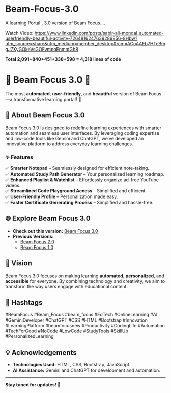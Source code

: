 # Beam-Focus-3.0
A learning Portal , 3.0 version of Beam Focus....

Watch Video: https://www.linkedin.com/posts/sabir-ali-mondal_automated-userfriendly-beautiful-activity-7264816247639289856-8Hbw?utm_source=share&utm_medium=member_desktop&rcm=ACoAAEb7HTcBmgJ7XyGQkeVsGOFvmnoEnmntGh8

**Total 2,091+840+451+338+598 = **4,318** lines of code**

# 🌟 Beam Focus 3.0 🌟  
The most **automated**, **user-friendly**, and **beautiful** version of Beam Focus—a transformative learning portal! 🚀  

## 🚀 About Beam Focus 3.0  
Beam Focus 3.0 is designed to redefine learning experiences with smarter automation and seamless user interfaces. By leveraging coding expertise and low-code tools like Gemini and ChatGPT, we’ve developed an innovative platform to address everyday learning challenges.  

### ✨ Features  
✅ **Smarter Notepad** – Seamlessly designed for efficient note-taking.  
✅ **Automated Study Path Generator** – Your personalized learning roadmap.  
✅ **Enhanced Playlist & Watchlist** – Effortlessly organize ad-free YouTube videos.  
✅ **Streamlined Code Playground Access** – Simplified and efficient.  
✅ **User-Friendly Profile** – Personalization made easy.  
✅ **Faster Certificate Generating Process** – Simplified and hassle-free.  

## 🌐 Explore Beam Focus 3.0  
- **Check out this version:** [Beam Focus 3.0](https://grabify.link/BERL5X)  
- **Previous Versions:**  
  - [Beam Focus 2.0](https://www.linkedin.com/posts/sabir-ali-mondal_beamfocus-beamabrfocus-beamabrfocus-activity-7242539096445739008-P1uF)  
  - [Beam Focus 1.0](https://www.linkedin.com/posts/sabir-ali-mondal_longest-biggest-project-activity-7218619396024410112-L-x1)  

## 🎯 Vision  
Beam Focus 3.0 focuses on making learning **automated**, **personalized**, and **accessible** for everyone. By combining technology and creativity, we aim to transform the way users engage with educational content.  

## 🔖 Hashtags  
#BeamFocus #Beam_Focus #beam_focus #EdTech #OnlineLearning #AI #GeminiDeveloper #ChatGPT #CSS #HTML #Bootstrap #Innovation #LearningPlatform #beamfocusnew #Productivity #CodingLife #Automation #TechForGood #NoCode #LowCode #StudyTools #SkillUp #PersonalizedLearning

## 💡 Acknowledgements  
- **Technologies Used:** HTML, CSS, Bootstrap, JavaScript.  
- **AI Assistance:** Gemini and ChatGPT for development and automation.  

---  

**Stay tuned for updates!** 🎉  

